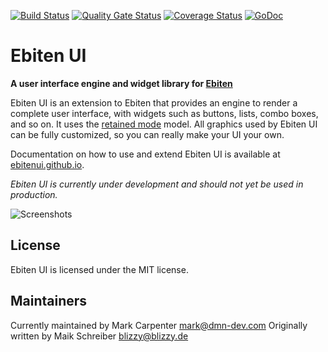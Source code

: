 [![Build Status](https://travis-ci.org/mcarpenter622/ebitenui.svg?branch=master)](https://travis-ci.org/mcarpenter622/ebitenui) [![Quality Gate Status](https://sonarcloud.io/api/project_badges/measure?project=mcarpenter622_ebitenui&metric=alert_status)](https://sonarcloud.io/dashboard?id=mcarpenter622_ebitenui) [![Coverage Status](https://coveralls.io/repos/github/mcarpenter622/ebitenui/badge.svg?branch=master)](https://coveralls.io/github/mcarpenter622/ebitenui?branch=master) [![GoDoc](https://pkg.go.dev/badge/github.com/mcarpenter622/ebitenui)](https://pkg.go.dev/github.com/mcarpenter622/ebitenui)


Ebiten UI
=========

**A user interface engine and widget library for [Ebiten]**

Ebiten UI is an extension to Ebiten that provides an engine to render a complete user interface,
with widgets such as buttons, lists, combo boxes, and so on. It uses the [retained mode] model.
All graphics used by Ebiten UI can be fully customized, so you can really make your UI your own.

Documentation on how to use and extend Ebiten UI is available at [ebitenui.github.io](https://ebitenui.github.io).

*Ebiten UI is currently under development and should not yet be used in production.*

![Screenshots](ebiten-ui.gif)


License
-------

Ebiten UI is licensed under the MIT license.



[Ebiten]: https://ebiten.org
[retained mode]: https://en.wikipedia.org/wiki/Retained_mode

Maintainers
-------
Currently maintained by Mark Carpenter <mark@dmn-dev.com>
Originally written by Maik Schreiber <blizzy@blizzy.de>
